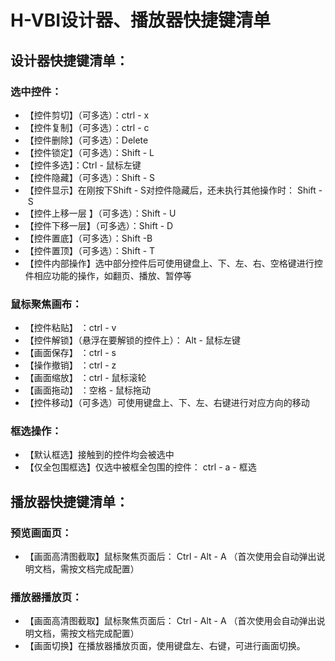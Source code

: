 # H-VBI设计器、播放器快捷键清单

## 设计器快捷键清单：

### 选中控件：
- 【控件剪切】（可多选）：ctrl - x
- 【控件复制】（可多选）：ctrl - c
- 【控件删除】（可多选）：Delete
- 【控件锁定】（可多选）：Shift - L
- 【控件多选】：Ctrl - 鼠标左键
- 【控件隐藏】（可多选）：Shift - S
- 【控件显示】在刚按下Shift - S对控件隐藏后，还未执行其他操作时： Shift - S
- 【控件上移一层 】（可多选）：Shift - U
- 【控件下移一层】（可多选）：Shift - D
- 【控件置底】（可多选）：Shift -B
- 【控件置顶】（可多选）：Shift - T
- 【控件内部操作】选中部分控件后可使用键盘上、下、左、右、空格键进行控件相应功能的操作，如翻页、播放、暂停等
### 鼠标聚焦画布：
- 【控件粘贴】 ：ctrl - v
- 【控件解锁】（悬浮在要解锁的控件上）： Alt - 鼠标左键
- 【画面保存】 ：ctrl - s
- 【操作撤销】 ：ctrl - z
- 【画面缩放】 ：ctrl - 鼠标滚轮
- 【画面拖动】 ：空格 - 鼠标拖动
- 【控件移动】（可多选）可使用键盘上、下、左、右键进行对应方向的移动
### 框选操作：
- 【默认框选】接触到的控件均会被选中
- 【仅全包围框选】仅选中被框全包围的控件： ctrl - a - 框选

## 播放器快捷键清单：
### 预览画面页：
- 【画面高清图截取】鼠标聚焦页面后： Ctrl - Alt - A （首次使用会自动弹出说明文档，需按文档完成配置）
### 播放器播放页：
- 【画面高清图截取】鼠标聚焦页面后： Ctrl - Alt - A （首次使用会自动弹出说明文档，需按文档完成配置）
- 【画面切换】在播放器播放页面，使用键盘左、右键，可进行画面切换。